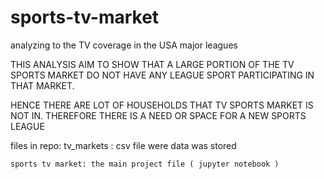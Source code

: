 # sports-tv-market
analyzing to the TV coverage in the USA major leagues 

THIS ANALYSIS AIM TO SHOW THAT A LARGE PORTION OF THE TV SPORTS MARKET DO NOT HAVE ANY LEAGUE SPORT PARTICIPATING IN THAT MARKET. 

HENCE THERE ARE LOT OF HOUSEHOLDS THAT TV SPORTS MARKET IS NOT IN. THEREFORE THERE IS A NEED OR SPACE FOR A NEW SPORTS LEAGUE

files in repo:
    tv_markets : csv file were data was stored
  
    sports tv market: the main project file ( jupyter notebook )
  
